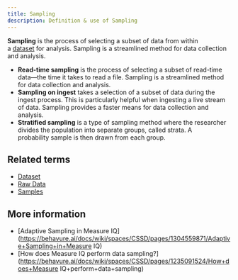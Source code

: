 ```yaml
---
title: Sampling 
description: Definition & use of Sampling 
---
```

**Sampling** is the process of selecting a subset of data from within a [dataset](https://docs.behavure.ai/lexicon/dataset) for analysis. Sampling is a streamlined method for data collection and analysis.

- **Read-time sampling** is the process of selecting a subset of read-time data—the time it takes to read a file. Sampling is a streamlined method for data collection and analysis.
- **Sampling on ingest** takes a selection of a subset of data during the ingest process. This is particularly helpful when ingesting a live stream of data. Sampling provides a faster means for data collection and analysis.
- **Stratified sampling** is a type of sampling method where the researcher divides the population into separate groups, called strata. A probability sample is then drawn from each group. 

## Related terms

- [Dataset](../dataset-table)
- [Raw Data](../raw-data)
- [Samples](../samples)

## More information

- [Adaptive Sampling in Measure IQ](https://behavure.ai/docs/wiki/spaces/CSSD/pages/1304559871/Adaptive+Sampling+in+Measure IQ)
- [How does Measure IQ perform data sampling?](https://behavure.ai/docs/wiki/spaces/CSSD/pages/1235091524/How+does+Measure IQ+perform+data+sampling)